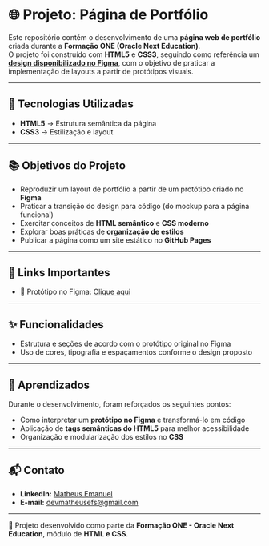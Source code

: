 # 🌐 Projeto: Página de Portfólio

Este repositório contém o desenvolvimento de uma **página web de portfólio** criada durante a **Formação ONE (Oracle Next Education)**.  
O projeto foi construído com **HTML5** e **CSS3**, seguindo como referência um [**design disponibilizado no Figma**](https://www.figma.com/community/file/1410377948870595725), com o objetivo de praticar a implementação de layouts a partir de protótipos visuais.

---

## 🚀 Tecnologias Utilizadas
- **HTML5** → Estrutura semântica da página  
- **CSS3** → Estilização e layout  

---

## 📚 Objetivos do Projeto
- Reproduzir um layout de portfólio a partir de um protótipo criado no **Figma**  
- Praticar a transição do design para código (do mockup para a página funcional)  
- Exercitar conceitos de **HTML semântico** e **CSS moderno**  
- Explorar boas práticas de **organização de estilos**  
- Publicar a página como um site estático no **GitHub Pages**  

---

## 🔗 Links Importantes
- 🎨 Protótipo no Figma: [Clique aqui](https://www.figma.com/community/file/1410377948870595725)  

---

## ✨ Funcionalidades
- Estrutura e seções de acordo com o protótipo original no Figma  
- Uso de cores, tipografia e espaçamentos conforme o design proposto  

---

## 📖 Aprendizados
Durante o desenvolvimento, foram reforçados os seguintes pontos:  
- Como interpretar um **protótipo no Figma** e transformá-lo em código  
- Aplicação de **tags semânticas do HTML5** para melhor acessibilidade  
- Organização e modularização dos estilos no **CSS**  

---

## 📬 Contato

- **LinkedIn:** [Matheus Emanuel](https://www.linkedin.com/in/matheusefsantana)  
- **E-mail:** devmatheusefs@gmail.com  

---

📝 Projeto desenvolvido como parte da **Formação ONE - Oracle Next Education**, módulo de **HTML e CSS**.  
